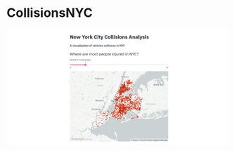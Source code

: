# CollisionsNYC
![image](https://github.com/blackhat-7/CollisionsNYC/blob/master/title.png?raw=true)
